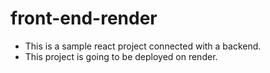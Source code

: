 # front-end-render
- This is a sample react project connected with a backend.
- This project is going to be deployed on render.
